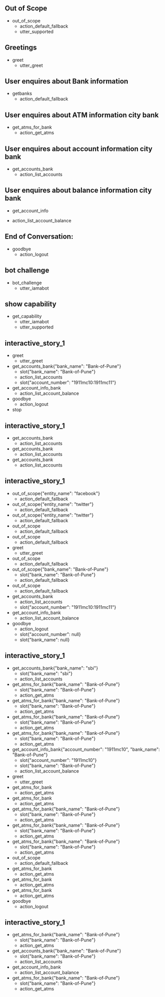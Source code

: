 ## Out of Scope
* out_of_scope
  - action_default_fallback
  - utter_supported

## Greetings
* greet
  - utter_greet

## User enquires about Bank information 
* getbanks
  - action_default_fallback

## User enquires about ATM information city bank 
* get_atms_for_bank
  - action_get_atms

## User enquires about account information city bank
* get_accounts_bank
  - action_list_accounts

## User enquires about balance information city bank
* get_account_info
 - action_list_account_balance


## End of Conversation:
* goodbye
  - action_logout

## bot challenge
* bot_challenge
  - utter_iamabot

## show capability
* get_capability
  - utter_iamabot
  - utter_supported


## interactive_story_1
* greet
    - utter_greet
* get_accounts_bank{"bank_name": "Bank-of-Pune"}
    - slot{"bank_name": "Bank-of-Pune"}
    - action_list_accounts
    - slot{"account_number": "1911mc10:1911mc11"}
* get_account_info_bank
    - action_list_account_balance
* goodbye
    - action_logout
* stop

## interactive_story_1
* get_accounts_bank
    - action_list_accounts
* get_accounts_bank
    - action_list_accounts
* get_accounts_bank
    - action_list_accounts

## interactive_story_1
* out_of_scope{"entity_name": "facebook"}
    - action_default_fallback
* out_of_scope{"entity_name": "twitter"}
    - action_default_fallback
* out_of_scope{"entity_name": "twitter"}
    - action_default_fallback
* out_of_scope
    - action_default_fallback
* out_of_scope
    - action_default_fallback
* greet
    - utter_greet
* out_of_scope
    - action_default_fallback
* out_of_scope{"bank_name": "Bank-of-Pune"}
    - slot{"bank_name": "Bank-of-Pune"}
    - action_default_fallback
* out_of_scope
    - action_default_fallback
* get_accounts_bank
    - action_list_accounts
    - slot{"account_number": "1911mc10:1911mc11"}
* get_account_info_bank
    - action_list_account_balance
* goodbye
    - action_logout
    - slot{"account_number": null}
    - slot{"bank_name": null}

## interactive_story_1
* get_accounts_bank{"bank_name": "sbi"}
    - slot{"bank_name": "sbi"}
    - action_list_accounts
* get_atms_for_bank{"bank_name": "Bank-of-Pune"}
    - slot{"bank_name": "Bank-of-Pune"}
    - action_get_atms
* get_atms_for_bank{"bank_name": "Bank-of-Pune"}
    - slot{"bank_name": "Bank-of-Pune"}
    - action_get_atms
* get_atms_for_bank{"bank_name": "Bank-of-Pune"}
    - slot{"bank_name": "Bank-of-Pune"}
    - action_get_atms
* get_atms_for_bank{"bank_name": "Bank-of-Pune"}
    - slot{"bank_name": "Bank-of-Pune"}
    - action_get_atms
* get_account_info_bank{"account_number": "1911mc10", "bank_name": "Bank-of-Pune"}
    - slot{"account_number": "1911mc10"}
    - slot{"bank_name": "Bank-of-Pune"}
    - action_list_account_balance
* greet
    - utter_greet
* get_atms_for_bank
    - action_get_atms
* get_atms_for_bank
    - action_get_atms
* get_atms_for_bank{"bank_name": "Bank-of-Pune"}
    - slot{"bank_name": "Bank-of-Pune"}
    - action_get_atms
* get_atms_for_bank{"bank_name": "Bank-of-Pune"}
    - slot{"bank_name": "Bank-of-Pune"}
    - action_get_atms
* get_atms_for_bank{"bank_name": "Bank-of-Pune"}
    - slot{"bank_name": "Bank-of-Pune"}
    - action_get_atms
* out_of_scope
    - action_default_fallback
* get_atms_for_bank
    - action_get_atms
* get_atms_for_bank
    - action_get_atms
* get_atms_for_bank
    - action_get_atms
* goodbye
    - action_logout

## interactive_story_1
* get_atms_for_bank{"bank_name": "Bank-of-Pune"}
    - slot{"bank_name": "Bank-of-Pune"}
    - action_get_atms
* get_accounts_bank{"bank_name": "Bank-of-Pune"}
    - slot{"bank_name": "Bank-of-Pune"}
    - action_list_accounts
* get_account_info_bank
    - action_list_account_balance
* get_atms_for_bank{"bank_name": "Bank-of-Pune"}
    - slot{"bank_name": "Bank-of-Pune"}
    - action_get_atms
